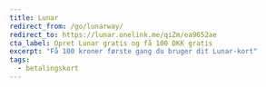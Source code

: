 ```yaml
---
title: Lunar
redirect_from: /go/lunarway/
redirect_to: https://lunar.onelink.me/qiZm/ea9652ae
cta_label: Opret Lunar gratis og få 100 DKK gratis
excerpt: "Få 100 kroner første gang du bruger dit Lunar-kort"
tags:
  - betalingskort
---
```

